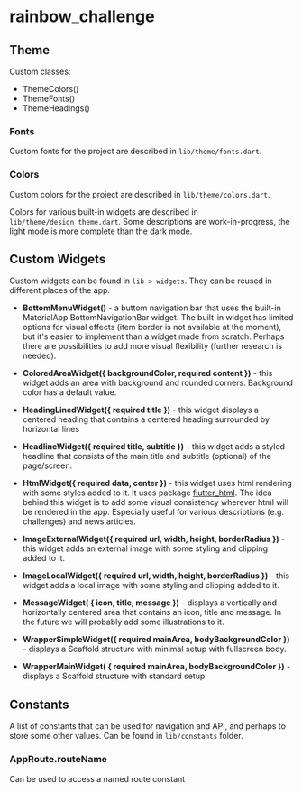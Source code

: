# rainbow_challenge


## Theme

Custom classes: 

- ThemeColors()  
- ThemeFonts()  
- ThemeHeadings()  

### Fonts 

Custom fonts for the project are described in `lib/theme/fonts.dart`.

### Colors 

Custom colors for the project are described in `lib/theme/colors.dart`.

Colors for various built-in widgets are described in `lib/theme/design_theme.dart`. Some descriptions are work-in-progress, the light mode is more complete than the dark mode.

## Custom Widgets 

Custom widgets can be found in `lib > widgets`. They can be reused in different places of the app.

- **BottomMenuWidget()** - a buttom navigation bar that uses the built-in MaterialApp BottomNavigationBar widget. The built-in widget has limited options for visual effects (item border is not available at the moment), but it's easier to implement than a widget made from scratch. Perhaps there are possibilities to add more visual flexibility (further research is needed).

- **ColoredAreaWidget({ backgroundColor, required content })** - this widget adds an area with background and rounded corners. Background color has a default value.

- **HeadingLinedWidget({ required title })** - this widget displays a centered heading that contains a centered heading surrounded by horizontal lines

- **HeadlineWidget({ required title, subtitle })** - this widget adds a styled headline that consists of the main title and subtitle (optional) of the page/screen.

- **HtmlWidget({ required data, center })** - this widget uses html rendering with some styles added to it. It uses package [flutter_html](https://pub.dev/packages/flutter_html). The idea behind this widget is to add some visual consistency wherever html will be rendered in the app. Especially useful for various descriptions (e.g. challenges) and news articles.

- **ImageExternalWidget({ required url, width, height, borderRadius })** - this widget adds an external image with some styling and clipping added to it. 

- **ImageLocalWidget({ required url, width, height, borderRadius })** - this widget adds a local image with some styling and clipping added to it.

- **MessageWidget( { icon, title, message })** - displays a vertically and horizontally centered area that contains an icon, title and message. In the future we will probably add some illustrations to it.

- **WrapperSimpleWidget({ required mainArea, bodyBackgroundColor })** - displays a Scaffold structure with minimal setup with fullscreen body.

- **WrapperMainWidget( { required mainArea, bodyBackgroundColor })** - displays a Scaffold structure with standard setup.

## Constants

A list of constants that can be used for navigation and API, and perhaps to store some other values. Can be found in `lib/constants` folder.

### AppRoute.routeName 
Can be used to access a named route constant 